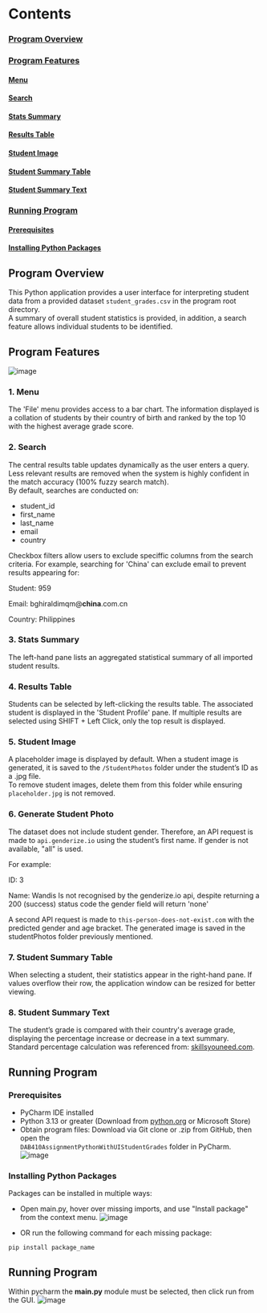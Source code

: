 # Contents
### [Program Overview](#program-overview)
### [Program Features](#program-features)
#### [Menu](#menu)
#### [Search](#search)
#### [Stats Summary](#stats-summary)
#### [Results Table](#results-table)
#### [Student Image](#student-image)
#### [Student Summary Table](#student-summary-table)
#### [Student Summary Text](#student-summary-text)
### [Running Program](#running-program)
#### [Prerequisites](#prerequisites)
#### [Installing Python Packages](#installing-python-packages)

## Program Overview
This Python application provides a user interface for interpreting student data from a provided dataset `student_grades.csv` in the program root directory.  
A summary of overall student statistics is provided, in addition, a search feature allows individual students to be identified.

## Program Features
![image](https://github.com/user-attachments/assets/6ed99b46-c9b7-4363-910e-ef99fe8136b4)

### 1. Menu
The 'File' menu provides access to a bar chart. The information displayed is a collation of students by their country of birth and ranked by the top 10 with the highest average grade score.

### 2. Search
The central results table updates dynamically as the user enters a query. Less relevant results are removed when the system is highly confident in the match accuracy (100% fuzzy search match).  
By default, searches are conducted on:
- student_id  
- first_name  
- last_name  
- email  
- country  

Checkbox filters allow users to exclude speciffic columns from the search criteria. For example, searching for 'China' can exclude email to prevent results appearing for:

Student: 959

Email: bghiraldimqm@**china**.com.cn

Country: Philippines


### 3. Stats Summary
The left-hand pane lists an aggregated statistical summary of all imported student results.

### 4. Results Table
Students can be selected by left-clicking the results table. The associated student is displayed in the 'Student Profile' pane. If multiple results are selected using SHIFT + Left Click, only the top result is displayed.

### 5. Student Image
A placeholder image is displayed by default. When a student image is generated, it is saved to the `/StudentPhotos` folder under the student’s ID as a .jpg file.  
To remove student images, delete them from this folder while ensuring `placeholder.jpg` is not removed.

### 6. Generate Student Photo
The dataset does not include student gender. Therefore, an API request is made to `api.genderize.io` using the student’s first name. If gender is not available, "all" is used.  

For example:

ID: 3

Name: Wandis
Is not recognised by the genderize.io api, despite returning a 200 (success) status code the gender field will return 'none' 

A second API request is made to `this-person-does-not-exist.com` with the predicted gender and age bracket. The generated image is saved in the studentPhotos folder previously mentioned.

### 7. Student Summary Table
When selecting a student, their statistics appear in the right-hand pane. If values overflow their row, the application window can be resized for better viewing.

### 8. Student Summary Text
The student’s grade is compared with their country's average grade, displaying the percentage increase or decrease in a text summary.  
Standard percentage calculation was referenced from: [skillsyouneed.com](https://www.skillsyouneed.com/num/percent-change.html).

## Running Program

### Prerequisites
- PyCharm IDE installed  
- Python 3.13 or greater (Download from [python.org](https://www.python.org/downloads/) or Microsoft Store)  
- Obtain program files: Download via Git clone or .zip from GitHub, then open the  
  `DAB410AssignmentPythonWithUIStudentGrades` folder in PyCharm.  
![image](https://github.com/user-attachments/assets/71c1d042-1081-424a-b183-f63895b22d0c)
 

### Installing Python Packages
Packages can be installed in multiple ways:
- Open main.py, hover over missing imports, and use "Install package" from the context menu.
![image](https://github.com/user-attachments/assets/46bd3e73-b7d3-4884-b692-e9e8822101c6)

- OR run the following command for each missing package:
```
pip install package_name
```
## Running Program
Within pycharm the **main.py** module must be selected, then click run from the GUI.
![image](https://github.com/user-attachments/assets/8b204d5a-1cb2-44e8-9121-2cf8499e2d7f)
